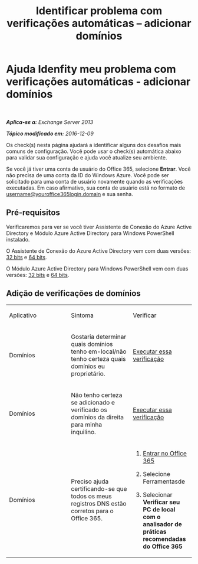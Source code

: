 ﻿---
title: 'Identificar problema com verificações automáticas – adicionar domínios'
TOCTitle: Ajuda Idenfity meu problema com verificações automáticas - adicionar domínios
ms:assetid: ea90a24b-7c9c-48d5-9475-0eb7777452f3
ms:mtpsurl: https://technet.microsoft.com/pt-br/library/Dn793981(v=EXCHG.150)
ms:contentKeyID: 62633046
ms.date: 05/22/2018
mtps_version: v=EXCHG.150
ms.translationtype: MT
---

# Ajuda Idenfity meu problema com verificações automáticas - adicionar domínios

 

_**Aplica-se a:** Exchange Server 2013_

_**Tópico modificado em:** 2016-12-09_

Os check(s) nesta página ajudará a identificar alguns dos desafios mais comuns de configuração. Você pode usar o check(s) automática abaixo para validar sua configuração e ajuda você atualize seu ambiente.

Se você já tiver uma conta de usuário do Office 365, selecione **Entrar**. Você não precisa de uma conta da ID do Windows Azure. Você pode ser solicitado para uma conta de usuário novamente quando as verificações executadas. Em caso afirmativo, sua conta de usuário está no formato de username@youroffice365login.domain e sua senha.

## Pré-requisitos

Verificaremos para ver se você tiver Assistente de Conexão do Azure Active Directory e Módulo Azure Active Directory para Windows PowerShell instalado.

O Assistente de Conexão do Azure Active Directory vem com duas versões: [32 bits](https://go.microsoft.com/fwlink/?linkid=286261) e [64 bits](https://go.microsoft.com/fwlink/?linkid=286262).

O Módulo Azure Active Directory para Windows PowerShell vem com duas versões: [32 bits](https://go.microsoft.com/fwlink/?linkid=286258) e [64 bits](https://go.microsoft.com/fwlink/?linkid=286259).

## Adição de verificações de domínios


<table>
<colgroup>
<col style="width: 33%" />
<col style="width: 33%" />
<col style="width: 33%" />
</colgroup>
<tbody>
<tr class="odd">
<td><p>Aplicativo</p></td>
<td><p>Sintoma</p></td>
<td><p>Verificar</p></td>
</tr>
<tr class="even">
<td><p>Domínios</p></td>
<td><p>Gostaria determinar quais domínios tenho em-local/não tenho certeza quais domínios eu proprietário.</p></td>
<td><p><a href="https://go.microsoft.com/?linkid=9834925">Executar essa verificação</a></p></td>
</tr>
<tr class="odd">
<td><p>Domínios</p></td>
<td><p>Não tenho certeza se adicionado e verificado os domínios da direita para minha inquilino.</p></td>
<td><p><a href="https://go.microsoft.com/?linkid=9834905">Executar essa verificação</a></p></td>
</tr>
<tr class="even">
<td><p>Domínios</p></td>
<td><p>Preciso ajuda certificando-se que todos os meus registros DNS estão corretos para o Office 365.</p></td>
<td><ol>
<li><p><a href="https://portal.microsoftonline.com/">Entrar no Office 365</a></p></li>
<li><p>Selecione Ferramentasde <a href="https://portal.microsoftonline.com/tools"></a></p></li>
<li><p>Selecionar <strong>Verificar seu PC de local com o analisador de práticas recomendadas do Office 365</strong></p></li>
</ol></td>
</tr>
</tbody>
</table>

